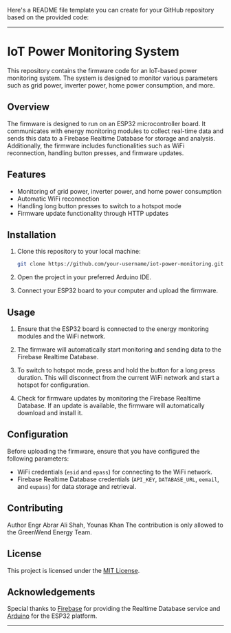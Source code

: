 Here's a README file template you can create for your GitHub repository based on the provided code:

---

# IoT Power Monitoring System

This repository contains the firmware code for an IoT-based power monitoring system. The system is designed to monitor various parameters such as grid power, inverter power, home power consumption, and more.

## Overview

The firmware is designed to run on an ESP32 microcontroller board. It communicates with energy monitoring modules to collect real-time data and sends this data to a Firebase Realtime Database for storage and analysis. Additionally, the firmware includes functionalities such as WiFi reconnection, handling button presses, and firmware updates.

## Features

- Monitoring of grid power, inverter power, and home power consumption
- Automatic WiFi reconnection
- Handling long button presses to switch to a hotspot mode
- Firmware update functionality through HTTP updates

## Installation

1. Clone this repository to your local machine:

    ```bash
    git clone https://github.com/your-username/iot-power-monitoring.git
    ```

2. Open the project in your preferred Arduino IDE.

3. Connect your ESP32 board to your computer and upload the firmware.

## Usage

1. Ensure that the ESP32 board is connected to the energy monitoring modules and the WiFi network.

2. The firmware will automatically start monitoring and sending data to the Firebase Realtime Database.

3. To switch to hotspot mode, press and hold the button for a long press duration. This will disconnect from the current WiFi network and start a hotspot for configuration.

4. Check for firmware updates by monitoring the Firebase Realtime Database. If an update is available, the firmware will automatically download and install it.

## Configuration

Before uploading the firmware, ensure that you have configured the following parameters:

- WiFi credentials (`esid` and `epass`) for connecting to the WiFi network.
- Firebase Realtime Database credentials (`API_KEY`, `DATABASE_URL`, `eemail`, and `eupass`) for data storage and retrieval.

## Contributing

Author Engr Abrar Ali Shah, Younas Khan
The contribution is only allowed to the GreenWend Energy Team.

## License

This project is licensed under the [MIT License](LICENSE).

## Acknowledgements

Special thanks to [Firebase](https://firebase.google.com/) for providing the Realtime Database service and [Arduino](https://www.arduino.cc/) for the ESP32 platform.

---
